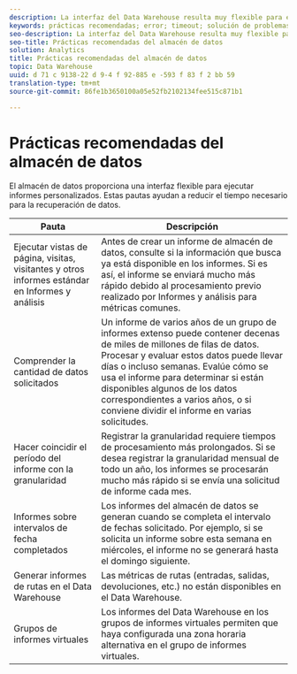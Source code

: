 ```yaml
---
description: La interfaz del Data Warehouse resulta muy flexible para ejecutar informes personalizados. Estas pautas ayudan a reducir el tiempo necesario para la recuperación de datos.
keywords: prácticas recomendadas; error; timeout; solución de problemas
seo-description: La interfaz del Data Warehouse resulta muy flexible para ejecutar informes personalizados. Estas pautas ayudan a reducir el tiempo necesario para la recuperación de datos.
seo-title: Prácticas recomendadas del almacén de datos
solution: Analytics
title: Prácticas recomendadas del almacén de datos
topic: Data Warehouse
uuid: d 71 c 9138-22 d 9-4 f 92-885 e -593 f 83 f 2 bb 59
translation-type: tm+mt
source-git-commit: 86fe1b3650100a05e52fb2102134fee515c871b1

---
```



# Prácticas recomendadas del almacén de datos

El almacén de datos proporciona una interfaz flexible para ejecutar informes personalizados. Estas pautas ayudan a reducir el tiempo necesario para la recuperación de datos.



| Pauta | Descripción |
|--- |--- |
| Ejecutar vistas de página, visitas, visitantes y otros informes estándar en Informes y análisis | Antes de crear un informe de almacén de datos, consulte si la información que busca ya está disponible en los informes. Si es así, el informe se enviará mucho más rápido debido al procesamiento previo realizado por Informes y análisis para métricas comunes. |
| Comprender la cantidad de datos solicitados | Un informe de varios años de un grupo de informes extenso puede contener decenas de miles de millones de filas de datos. Procesar y evaluar estos datos puede llevar días o incluso semanas. Evalúe cómo se usa el informe para determinar si están disponibles algunos de los datos correspondientes a varios años, o si conviene dividir el informe en varias solicitudes. |
| Hacer coincidir el período del informe con la granularidad | Registrar la granularidad requiere tiempos de procesamiento más prolongados. Si se desea registrar la granularidad mensual de todo un año, los informes se procesarán mucho más rápido si se envía una solicitud de informe cada mes. |
| Informes sobre intervalos de fecha completados | Los informes del almacén de datos se generan cuando se completa el intervalo de fechas solicitado. Por ejemplo, si se solicita un informe sobre esta semana en miércoles, el informe no se generará hasta el domingo siguiente. |
| Generar informes de rutas en el Data Warehouse | Las métricas de rutas (entradas, salidas, devoluciones, etc.) no están disponibles en el Data Warehouse. |
| Grupos de informes virtuales | Los informes del Data Warehouse en los grupos de informes virtuales permiten que haya configurada una zona horaria alternativa en el grupo de informes virtuales. |
